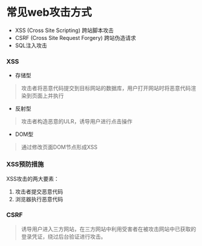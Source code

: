 # 常见web攻击方式

- XSS (Cross Site Scripting) 跨站脚本攻击
- CSRF (Cross Site Request Forgery) 跨站伪造请求
- SQL注入攻击

### XSS
- 存储型
> 攻击者将恶意代码提交到目标网站的数据库，用户打开网站时将恶意代码渲染到页面上并执行
- 反射型
> 攻击者构造恶意的ULR，诱导用户进行点击操作
- DOM型
> 通过修改页面DOM节点形成XSS

### XSS预防措施
XSS攻击的两大要素：
1. 攻击者提交恶意代码
2. 浏览器执行恶意代码

### CSRF
> 诱导用户进入三方网站，在三方网站中利用受害者在被攻击网站中已获取的登录凭证，绕过后台验证进行攻击。

